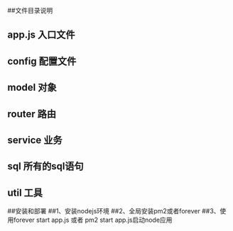 ##文件目录说明
## app.js   入口文件
## config 配置文件
## model 对象
## router 路由
## service 业务
## sql 所有的sql语句
## util 工具

##安装和部署
##1、安装nodejs环境
##2、全局安装pm2或者forever
##3、使用forever start app.js 或者 pm2 start app.js启动node应用